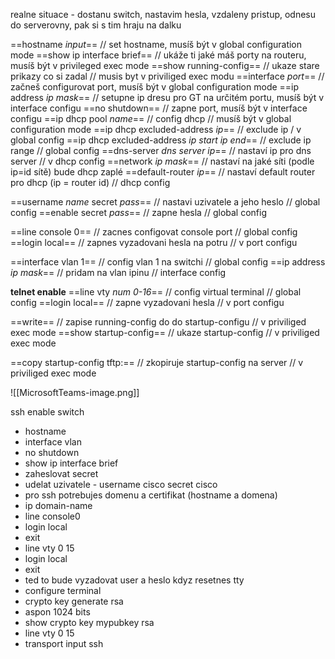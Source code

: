 realne situace - dostanu switch, nastavim hesla, vzdaleny pristup, odnesu do serverovny, pak si s tim hraju na dalku

==hostname *input*== // set hostname, musíš být v global configuration mode
==show ip interface brief== // ukáže ti jaké máš porty na routeru, musíš být v privileged exec mode
==show running-config== // ukaze stare prikazy co si zadal // musis byt v priviliged exec modu
==interface *port*== // začneš configurovat port, musíš být v global configuration mode
==ip address *ip* *mask*== // setupne ip dresu pro GT na určitém portu, musíš být v interface configu
==no shutdown== // zapne port, musíš být v interface configu
==ip dhcp pool *name*== // config dhcp // musíš být v global configuration mode
==ip dhcp excluded-address *ip*== // exclude ip / v global config
==ip dhcp excluded-address *ip start* *ip end*== // exclude ip range // global config
==dns-server *dns server ip*== // nastaví ip pro dns server // v dhcp config
==network *ip* *mask*== // nastaví na jaké síti (podle ip=id sítě) bude dhcp zaplé
==default-router *ip*== // nastaví default router pro dhcp (ip = router id) // dhcp config

==username *name* secret *pass*== // nastavi uzivatele a jeho heslo // global config
==enable secret *pass*== // zapne hesla // global config

==line console 0== // zacnes configovat console port // global config
==login local== // zapnes vyzadovani hesla na potru // v port configu

==interface vlan 1== // config vlan 1 na switchi // global config
==ip address *ip* *mask*== // pridam na vlan ipinu // interface config

**telnet enable**
==line vty *num 0-16*== // config virtual terminal // global config
==login local== // zapne vyzadovani hesla // v port configu

==write== // zapise running-config do do startup-configu // v priviliged exec mode
==show startup-config== // ukaze startup-config // v priviliged exec mode

==copy startup-config tftp:== // zkopiruje startup-config na server // v priviliged exec mode

![[MicrosoftTeams-image.png]]

ssh enable
switch
- hostname
- interface vlan
- no shutdown
- show ip interface brief
- zaheslovat secret
- udelat uzivatele - username cisco secret cisco
- pro ssh potrebujes domenu a certifikat (hostname a domena)
- ip domain-name 
- line console0
- login local
- exit
- line vty 0 15
- login local
- exit
- ted to bude vyzadovat user a heslo kdyz resetnes tty
- configure terminal
- crypto key generate rsa
- aspon 1024 bits
- show crypto key mypubkey rsa
- line vty 0 15
- transport input ssh
